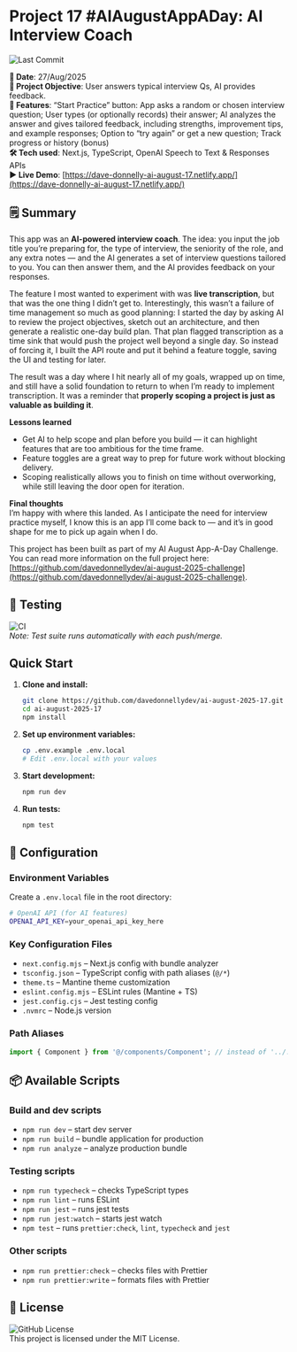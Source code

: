 # Project 17 #AIAugustAppADay: AI Interview Coach

![Last Commit](https://img.shields.io/github/last-commit/davedonnellydev/ai-august-2025-17)

**📆 Date**: 27/Aug/2025  
**🎯 Project Objective**: User answers typical interview Qs, AI provides feedback.  
**🚀 Features**: “Start Practice” button: App asks a random or chosen interview question; User types (or optionally records) their answer; AI analyzes the answer and gives tailored feedback, including strengths, improvement tips, and example responses; Option to “try again” or get a new question; Track progress or history (bonus)  
**🛠️ Tech used**: Next.js, TypeScript, OpenAI Speech to Text & Responses APIs  
**▶️ Live Demo**: [https://dave-donnelly-ai-august-17.netlify.app/](https://dave-donnelly-ai-august-17.netlify.app/)  


## 🗒️ Summary

This app was an **AI-powered interview coach**. The idea: you input the job title you’re preparing for, the type of interview, the seniority of the role, and any extra notes — and the AI generates a set of interview questions tailored to you. You can then answer them, and the AI provides feedback on your responses.  

The feature I most wanted to experiment with was **live transcription**, but that was the one thing I didn’t get to. Interestingly, this wasn’t a failure of time management so much as good planning: I started the day by asking AI to review the project objectives, sketch out an architecture, and then generate a realistic one-day build plan. That plan flagged transcription as a time sink that would push the project well beyond a single day. So instead of forcing it, I built the API route and put it behind a feature toggle, saving the UI and testing for later.  

The result was a day where I hit nearly all of my goals, wrapped up on time, and still have a solid foundation to return to when I’m ready to implement transcription. It was a reminder that **properly scoping a project is just as valuable as building it**.  

**Lessons learned**  
- Get AI to help scope and plan before you build — it can highlight features that are too ambitious for the time frame.  
- Feature toggles are a great way to prep for future work without blocking delivery.  
- Scoping realistically allows you to finish on time without overworking, while still leaving the door open for iteration.  

**Final thoughts**  
I’m happy with where this landed. As I anticipate the need for interview practice myself, I know this is an app I’ll come back to — and it’s in good shape for me to pick up again when I do.  

This project has been built as part of my AI August App-A-Day Challenge. You can read more information on the full project here: [https://github.com/davedonnellydev/ai-august-2025-challenge](https://github.com/davedonnellydev/ai-august-2025-challenge).

## 🧪 Testing

![CI](https://github.com/davedonnellydev/ai-august-2025-17/actions/workflows/npm_test.yml/badge.svg)  
_Note: Test suite runs automatically with each push/merge._

## Quick Start

1. **Clone and install:**

   ```bash
   git clone https://github.com/davedonnellydev/ai-august-2025-17.git
   cd ai-august-2025-17
   npm install
   ```

2. **Set up environment variables:**

   ```bash
   cp .env.example .env.local
   # Edit .env.local with your values
   ```

3. **Start development:**

   ```bash
   npm run dev
   ```

4. **Run tests:**
   ```bash
   npm test
   ```

## 🔧 Configuration

### Environment Variables

Create a `.env.local` file in the root directory:

```bash
# OpenAI API (for AI features)
OPENAI_API_KEY=your_openai_api_key_here

```

### Key Configuration Files

- `next.config.mjs` – Next.js config with bundle analyzer
- `tsconfig.json` – TypeScript config with path aliases (`@/*`)
- `theme.ts` – Mantine theme customization
- `eslint.config.mjs` – ESLint rules (Mantine + TS)
- `jest.config.cjs` – Jest testing config
- `.nvmrc` – Node.js version

### Path Aliases

```ts
import { Component } from '@/components/Component'; // instead of '../../../components/Component'
```

## 📦 Available Scripts

### Build and dev scripts

- `npm run dev` – start dev server
- `npm run build` – bundle application for production
- `npm run analyze` – analyze production bundle

### Testing scripts

- `npm run typecheck` – checks TypeScript types
- `npm run lint` – runs ESLint
- `npm run jest` – runs jest tests
- `npm run jest:watch` – starts jest watch
- `npm test` – runs `prettier:check`, `lint`, `typecheck` and `jest`

### Other scripts

- `npm run prettier:check` – checks files with Prettier
- `npm run prettier:write` – formats files with Prettier

## 📜 License

![GitHub License](https://img.shields.io/github/license/davedonnellydev/ai-august-2025-17)  
This project is licensed under the MIT License.
